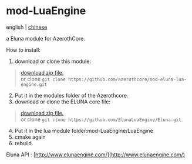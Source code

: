 # mod-LuaEngine
 english | [chinese](README_CN.md)

a Eluna module for AzerothCore.

How to install:

1. download or clone this module:  
>   [download zip file.](https://github.com/azerothcore/mod-eluna-lua-engine/archive/master.zip)  
>   or clone `git clone https://github.com/azerothcore/mod-eluna-lua-engine.git`  
2. Put it in the modules folder of the Azerothcore.  
3. download or clone the ELUNA core file:  
>   [download zip file.](https://github.com/ElunaLuaEngine/Eluna/archive/master.zip)  
>   or clone `git clone https://github.com/ElunaLuaEngine/Eluna.git`  
4. Put it in the lua module folder:mod-LuaEngine/LuaEngine  
5. cmake again  
6. rebuild. 

Eluna API : [http://www.elunaengine.com/](http://www.elunaengine.com/)

